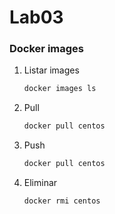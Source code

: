 # Lab03

### Docker images


1. Listar images
    ```bash
    docker images ls
    ```    

1. Pull
    ```bash
    docker pull centos
    
    ``` 

1. Push
    ```bash
    docker pull centos
    ``` 
    
1. Eliminar
    ```bash
    docker rmi centos
    ``` 
    